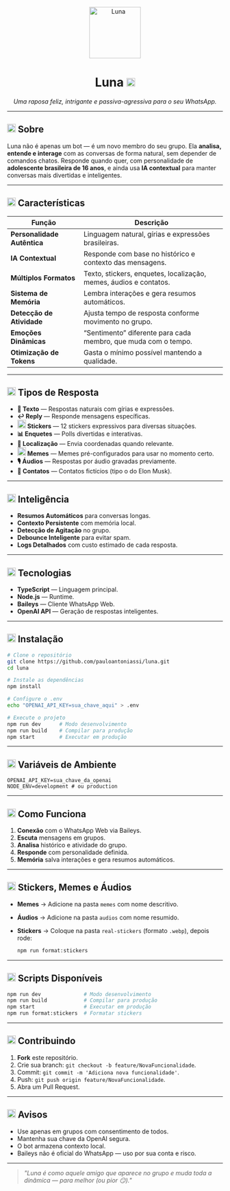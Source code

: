 <p align="center">
  <img src="./stickers/feliz.webp" alt="Luna" width="120" />
</p>

<h1 align="center">Luna <img src="./stickers/feliz.webp" width="20"/></h1>
<p align="center"><i>Uma raposa feliz, intrigante e passiva-agressiva para o seu WhatsApp.</i></p>

---

## <img src="./stickers/pensando.webp" width="20"/> Sobre

Luna não é apenas um bot — é um novo membro do seu grupo. Ela **analisa, entende e interage** com as conversas de forma natural, sem depender de comandos chatos. Responde quando quer, com personalidade de **adolescente brasileira de 16 anos**, e ainda usa **IA contextual** para manter conversas mais divertidas e inteligentes.

---

## <img src="./stickers/feliz.webp" width="20"/> Características

| Função                      | Descrição                                                         |
| --------------------------- | ----------------------------------------------------------------- |
| **Personalidade Autêntica** | Linguagem natural, gírias e expressões brasileiras.               |
| **IA Contextual**           | Responde com base no histórico e contexto das mensagens.          |
| **Múltiplos Formatos**      | Texto, stickers, enquetes, localização, memes, áudios e contatos. |
| **Sistema de Memória**      | Lembra interações e gera resumos automáticos.                     |
| **Detecção de Atividade**   | Ajusta tempo de resposta conforme movimento no grupo.             |
| **Emoções Dinâmicas**       | “Sentimento” diferente para cada membro, que muda com o tempo.    |
| **Otimização de Tokens**    | Gasta o mínimo possível mantendo a qualidade.                     |

---

## <img src="./stickers/livre-para-falar.webp" width="20"/> Tipos de Resposta

- **💬 Texto** — Respostas naturais com gírias e expressões.
- **↩️ Reply** — Responde mensagens específicas.
- **<img src="./stickers/feliz.webp" width="20"/> Stickers** — 12 stickers expressivos para diversas situações.
- **📊 Enquetes** — Polls divertidas e interativas.
- **📍 Localização** — Envia coordenadas quando relevante.
- **<img src="./stickers/rindo-fininho.webp" width="20"/> Memes** — Memes pré-configurados para usar no momento certo.
- **🎙️ Áudios** — Respostas por áudio gravadas previamente.
- **📇 Contatos** — Contatos fictícios (tipo o do Elon Musk).

---

## <img src="./stickers/pensando.webp" width="20"/> Inteligência

- **Resumos Automáticos** para conversas longas.
- **Contexto Persistente** com memória local.
- **Detecção de Agitação** no grupo.
- **Debounce Inteligente** para evitar spam.
- **Logs Detalhados** com custo estimado de cada resposta.

---

## <img src="./stickers/suspeito.webp" width="20"/> Tecnologias

- **TypeScript** — Linguagem principal.
- **Node.js** — Runtime.
- **Baileys** — Cliente WhatsApp Web.
- **OpenAI API** — Geração de respostas inteligentes.

---

## <img src="./stickers/surpreso.webp" width="20"/> Instalação

```bash
# Clone o repositório
git clone https://github.com/pauloantoniassi/luna.git
cd luna

# Instale as dependências
npm install

# Configure o .env
echo "OPENAI_API_KEY=sua_chave_aqui" > .env

# Execute o projeto
npm run dev      # Modo desenvolvimento
npm run build    # Compilar para produção
npm start        # Executar em produção
```

---

## <img src="./stickers/entediado.webp" width="20"/> Variáveis de Ambiente

```env
OPENAI_API_KEY=sua_chave_da_openai
NODE_ENV=development # ou production
```

---

## <img src="./stickers/comendo.webp" width="20"/> Como Funciona

1. **Conexão** com o WhatsApp Web via Baileys.
2. **Escuta** mensagens em grupos.
3. **Analisa** histórico e atividade do grupo.
4. **Responde** com personalidade definida.
5. **Memória** salva interações e gera resumos automáticos.

---

## <img src="./stickers/comendo-com-selfie.webp" width="20"/> Stickers, Memes e Áudios

- **Memes** → Adicione na pasta `memes` com nome descritivo.
- **Áudios** → Adicione na pasta `audios` com nome resumido.
- **Stickers** → Coloque na pasta `real-stickers` (formato `.webp`), depois rode:

  ```bash
  npm run format:stickers
  ```

---

## <img src="./stickers/livre-para-falar.webp" width="20"/> Scripts Disponíveis

```bash
npm run dev              # Modo desenvolvimento
npm run build            # Compilar para produção
npm start                # Executar em produção
npm run format:stickers  # Formatar stickers
```

---

## <img src="./stickers/feliz.webp" width="20"/> Contribuindo

1. **Fork** este repositório.
2. Crie sua branch: `git checkout -b feature/NovaFuncionalidade`.
3. Commit: `git commit -m 'Adiciona nova funcionalidade'`.
4. Push: `git push origin feature/NovaFuncionalidade`.
5. Abra um Pull Request.

---

## <img src="./stickers/pedindo-desculpas.webp" width="20"/> Avisos

- Use apenas em grupos com consentimento de todos.
- Mantenha sua chave da OpenAI segura.
- O bot armazena contexto local.
- Baileys não é oficial do WhatsApp — uso por sua conta e risco.

---

> _"Luna é como aquele amigo que aparece no grupo e muda toda a dinâmica — para melhor (ou pior 😏)."_
